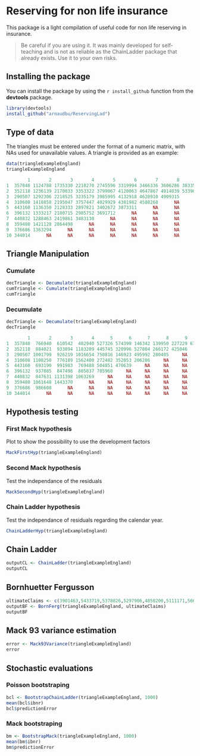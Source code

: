 # Reserving for non life insurance

This package is a light compilation of useful code for non life reserving in insurance.

> Be careful if you are using it. It was mainly developed for self-teaching and is not as reliable as the ChainLadder package that already exists. Use it to your own risks.

## Installing the package

You can install the package by using the `r install_github` function from the **devtools** package.

```r
library(devtools)
install_github("arnaudbu/ReservingLad")
```

## Type of data

The triangles must be entered under the format of a numeric matrix, with NAs used for unavailable values. A triangle is provided as an example:

```r
data(triangleExampleEngland)
triangleExampleEngland
```

```r
        1       2       3       4       5       6       7       8       9      10
1  357848 1124788 1735330 2218270 2745596 3319994 3466336 3606286 3833515 3901463
2  352118 1236139 2170033 3353322 3799067 4120063 4647867 4914039 5339085      NA
3  290507 1292306 2218525 3235179 3985995 4132918 4628910 4909315      NA      NA
4  310608 1418858 2195047 3757447 4029929 4381982 4588268      NA      NA      NA
5  443160 1136350 2128333 2897821 3402672 3873311      NA      NA      NA      NA
6  396132 1333217 2180715 2985752 3691712      NA      NA      NA      NA      NA
7  440832 1288463 2419861 3483130      NA      NA      NA      NA      NA      NA
8  359480 1421128 2864498      NA      NA      NA      NA      NA      NA      NA
9  376686 1363294      NA      NA      NA      NA      NA      NA      NA      NA
10 344014      NA      NA      NA      NA      NA      NA      NA      NA      NA
```
## Triangle Manipulation

### Cumulate

```r
decTriangle <- Decumulate(triangleExampleEngland)
cumTriangle <- Cumulate(triangleExampleEngland)
cumTriangle
```

### Decumulate

```r
decTriangle <- Decumulate(triangleExampleEngland)
decTriangle
```

```r
        1       2       3       4      5      6      7      8      9    10
1  357848  766940  610542  482940 527326 574398 146342 139950 227229 67948
2  352118  884021  933894 1183289 445745 320996 527804 266172 425046    NA
3  290507 1001799  926219 1016654 750816 146923 495992 280405     NA    NA
4  310608 1108250  776189 1562400 272482 352053 206286     NA     NA    NA
5  443160  693190  991983  769488 504851 470639     NA     NA     NA    NA
6  396132  937085  847498  805037 705960     NA     NA     NA     NA    NA
7  440832  847631 1131398 1063269     NA     NA     NA     NA     NA    NA
8  359480 1061648 1443370      NA     NA     NA     NA     NA     NA    NA
9  376686  986608      NA      NA     NA     NA     NA     NA     NA    NA
10 344014      NA      NA      NA     NA     NA     NA     NA     NA    NA
```

## Hypothesis testing

### First Mack hypothesis

Plot to show the possibility to use the development factors

```r
MackFirstHyp(triangleExampleEngland)
```

### Second Mack hypothesis

Test the independance of the residuals

```r
MackSecondHyp(triangleExampleEngland)
```

### Chain Ladder hypothesis

Test the independance of residuals regarding the calendar year.

```r
ChainLadderHyp(triangleExampleEngland)
```

## Chain Ladder

```r
outputCL <- ChainLadder(triangleExampleEngland)
outputCL
```

## Bornhuetter Fergusson

```r
ultimateClaims <- c(3901463,5433719,5378826,5297906,4858200,5111171,5660771,6784799,5642266,4969825)
outputBF <- BornFerg(triangleExampleEngland, ultimateClaims)
outputBF
```

## Mack 93 variance estimation

```r
error <- Mack93Variance(triangleExampleEngland)
error
```
## Stochastic evaluations

### Poisson bootstraping

```r
bcl <- BootstrapChainLadder(triangleExampleEngland, 1000)
mean(bcl$ibnr)
bcl$predictionError
```

### Mack bootstraping

```r
bm <- BootstrapMack(triangleExampleEngland, 1000)
mean(bm$ibnr)
bm$predictionError
```
